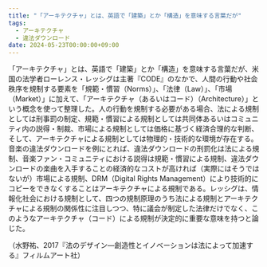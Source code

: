 ```yaml
---
title: "「アーキテクチャ」とは、英語で「建築」とか「構造」を意味する言葉だが"
tags:
  - アーキテクチャ
  - 違法ダウンロード
date: 2024-05-23T00:00:00+09:00
---
```


「アーキテクチャ」とは、英語で「建築」とか「構造」を意味する言葉だが、米国の法学者ローレンス・レッシグは主著『CODE』のなかで、人間の行動や社会秩序を規制する要素を「規範・慣習（Norms）」、「法律（Law）」、「市場（Market）」に加えて、「アーキテクチャ（あるいはコード）（Architecture）」という概念を使って整理した。人の行動を規制する必要がある場合、法による規制としては刑事罰の制定、規範・慣習による規制としては共同体あるいはコミュニティ内の説得・制裁、市場による規制としては価格に基づく経済合理的な判断、そして、アーキテクチャによる規制としては物理的・技術的な環境が存在する。音楽の違法ダウンロードを例にとれば、違法ダウンロードの刑罰化は法による規制、音楽ファン・コミュニティにおける説得は規範・慣習による規制、違法ダウンロードの楽曲を入手することの経済的なコストが高ければ（実際にはそうではないが）市場による規制、DRM（Digital Rights Management）により技術的にコピーをできなくすることはアーキテクチャによる規制である。レッシグは、情報化社会における規制として、四つの規制原理のうち法による規制とアーキテクチャによる規制の関係性に注目しつつ、特に議会が制定した法律だけでなく、このようなアーキテクチャ（コード）による規制が決定的に重要な意味を持つと論じた。

（水野祐、2017『法のデザイン—創造性とイノベーションは法によって加速する』フィルムアート社）

